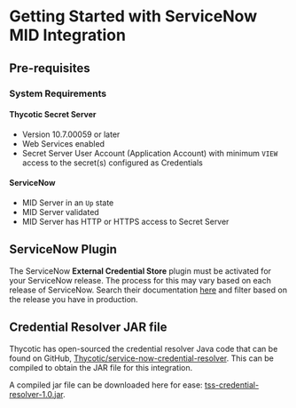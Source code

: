 [title]: # (Getting Started)
[tags]: # (Requirements)
[priority]: # (1)

# Getting Started with ServiceNow MID Integration

## Pre-requisites

### System Requirements

#### Thycotic Secret Server

* Version 10.7.00059 or later
* Web Services enabled
* Secret Server User Account (Application Account) with minimum `VIEW` access to the secret(s) configured as Credentials

#### ServiceNow

* MID Server in an `Up` state
* MID Server validated
* MID Server has HTTP or HTTPS access to Secret Server

## ServiceNow Plugin

The ServiceNow **External Credential Store** plugin must be activated for your ServiceNow release. The process for this may vary based on each release of ServiceNow. Search their documentation [here](https://docs.servicenow.com/search?q=External+credential+storage&facetreset=yes) and filter based on the release you have in production.

## Credential Resolver JAR file

Thycotic has open-sourced the credential resolver Java code that can be found on GitHub, [Thycotic/service-now-credential-resolver](https://github.com/thycotic/service-now-credential-resolver). This can be compiled to obtain the JAR file for this integration.

A compiled jar file can be downloaded here for ease: [tss-credential-resolver-1.0.jar](https://updates.thycotic.com/secretsever/servicenow/tss-credential-resolver-1.0.jar).